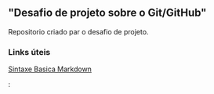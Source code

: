 ##  "Desafio de projeto sobre o Git/GitHub"
Repositorio criado par o desafio de projeto.
### Links úteis
[Sintaxe Basica Markdown](https://www.markdownguide.org/basic-syntax/)

:



